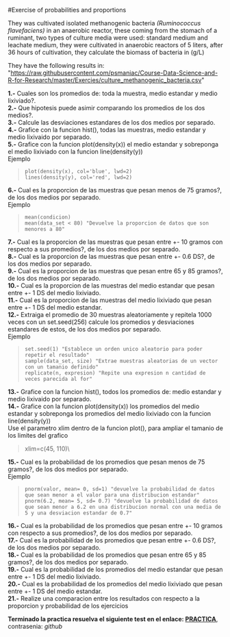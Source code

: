#Exercise of probabilities and proportions

They was cultivated isolated methanogenic bacteria  _(Ruminococcus flavefaciens)_ in an anaerobic reactor, these coming from the stomach of a ruminant, two types of culture media were used: standard medium and leachate medium, they were cultivated in anaerobic reactors of 5 liters, after 36 hours of cultivation, they calculate the biomass of bacteria in (g/L)

They have the following results in: "https://raw.githubusercontent.com/psmaniac/Course-Data-Science-and-R-for-Research/master/Exercies/culture_methanogenic_bacteria.csv"

**1.-** Cuales son los promedios de: toda la muestra, medio estandar y medio lixiviado?.\
**2.-** Que hipotesis puede asimir comparando los promedios de los dos medios?.\
**3.-** Calcule las desviaciones estandares de los dos medios por separado.\
**4.-** Grafice con la funcion hist(), todas las muestras, medio estandar y medio lixivaido por separado.\
**5.-** Grafice con la funcion plot(density(x)) el medio estandar y sobreponga el medio lixiviado con la funcion line(density(y))\
   Ejemplo
  >     plot(density(x), col='blue', lwd=2)
  >     lines(density(y), col='red', lwd=2)
**6.-** Cual es la proporcion de las muestras que pesan menos de 75 gramos?, de los dos medios por separado.\
   Ejemplo
  >     mean(condicion)
  >     mean(data_set < 80) "Devuelve la proporcion de datos que son menores a 80"
**7.-** Cual es la proporcion de las muestras que pesan entre +- 10 gramos con respecto a sus promedios?, de los dos medios por separado.\
**8.-** Cual es la proporcion de las muestras que pesan entre +- 0.6 DS?, de los dos medios por separado.\
**9.-** Cual es la proporcion de las muestras que pesan entre 65 y 85 gramos?, de los dos medios por separado.\
**10.-** Cual es la proporcion de las muestras del medio estandar que pesan entre +- 1 DS del medio lixiviado.\
**11.-** Cual es la proporcion de las muestras del medio lixiviado que pesan entre +- 1 DS del medio estandar.\
**12.-** Extraiga el promedio de 30 muestras aleatoriamente y repitela 1000 veces con un set.seed(256) calcule los promedios y        desviaciones estandares de estos, de los dos medios por separado.\
   Ejemplo
  >     set.seed(1) "Establece un orden unico aleatorio para poder repetir el resultado"
  >     sample(data_set, size) "Extrae muestras aleatorias de un vector con un tamanio definido"
  >     replicate(n, expresion) "Repite una expresion n cantidad de veces parecida al for"
**13.-** Grafice con la funcion hist(), todos los promedios de: medio estandar y medio lixivaido por separado.\
**14.-** Grafice con la funcion plot(density(x)) los promedios del medio estandar y sobreponga los promedios del medio lixiviado con la funcion line(density(y))\
   Use el parametro xlim dentro de la funcion plot(), para ampliar el tamanio de los limites del grafico
  >    xlim=c(45, 110)\
  
**15.-** Cual es la probabilidad de los promedios que pesan menos de 75 gramos?, de los dos medios por separado.\
   Ejemplo
  >     pnorm(valor, mean= 0, sd=1) "devuelve la probabilidad de datos que sean menor a el valor para una distribucion estandar"
  >     pnorm(6.2, mean= 5, sd= 0.7) "devuelve la probabilidad de datos que sean menor a 6.2 en una distribucion normal con una media de 5 y una desviacion estandar de 0.7"
**16.-** Cual es la probabilidad de los promedios que pesan entre +- 10 gramos con respecto a sus promedios?, de los dos medios por separado.\
**17.-** Cual es la probabilidad de los promedios que pesan entre +- 0.6 DS?, de los dos medios por separado.\
**18.-** Cual es la probabilidad de los promedios que pesan entre 65 y 85 gramos?, de los dos medios por separado.\
**19.-** Cual es la probabilidad de los promedios del medio estandar que pesan entre +- 1 DS del medio lixiviado.\
**20.-** Cual es la probabilidad de los promedios del medio lixiviado que pesan entre +- 1 DS del medio estandar.\
**21.-** Realize una comparacion entre los resultados con respecto a la proporcion y probabilidad de los ejercicios

**Terminado la practica resuelva el siguiente test en el enlace: [PRACTICA](https://testmoz.com/1821594)**, contrasenia: *github*
